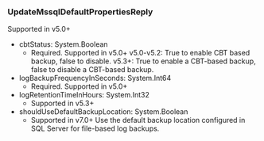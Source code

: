 ### UpdateMssqlDefaultPropertiesReply
Supported in v5.0+

- cbtStatus: System.Boolean
  - Required. Supported in v5.0+
  v5.0-v5.2: True to enable CBT based backup, false to disable.
  v5.3+: True to enable a CBT-based backup, false to disable a CBT-based backup.
- logBackupFrequencyInSeconds: System.Int64
  - Required. Supported in v5.0+
- logRetentionTimeInHours: System.Int32
  - Supported in v5.3+
- shouldUseDefaultBackupLocation: System.Boolean
  - Supported in v7.0+
  Use the default backup location configured in SQL Server for file-based log backups.
